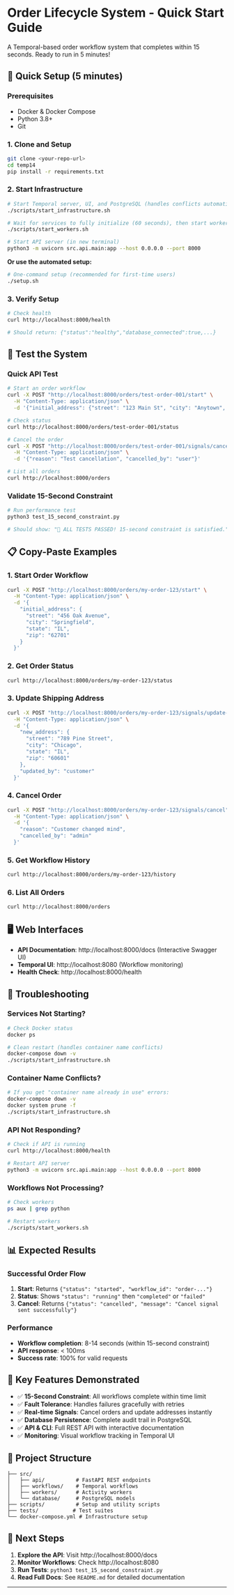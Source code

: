 # Order Lifecycle System - Quick Start Guide

A Temporal-based order workflow system that completes within 15 seconds. Ready to run in 5 minutes!

## 🚀 Quick Setup (5 minutes)

### Prerequisites
- Docker & Docker Compose
- Python 3.8+
- Git

### 1. Clone and Setup
```bash
git clone <your-repo-url>
cd temp14
pip install -r requirements.txt
```

### 2. Start Infrastructure
```bash
# Start Temporal server, UI, and PostgreSQL (handles conflicts automatically)
./scripts/start_infrastructure.sh

# Wait for services to fully initialize (60 seconds), then start workers
./scripts/start_workers.sh

# Start API server (in new terminal)
python3 -m uvicorn src.api.main:app --host 0.0.0.0 --port 8000
```

**Or use the automated setup:**
```bash
# One-command setup (recommended for first-time users)
./setup.sh
```

### 3. Verify Setup
```bash
# Check health
curl http://localhost:8000/health

# Should return: {"status":"healthy","database_connected":true,...}
```

## 🧪 Test the System

### Quick API Test
```bash
# Start an order workflow
curl -X POST "http://localhost:8000/orders/test-order-001/start" \
  -H "Content-Type: application/json" \
  -d '{"initial_address": {"street": "123 Main St", "city": "Anytown", "state": "CA", "zip": "12345"}}'

# Check status
curl http://localhost:8000/orders/test-order-001/status

# Cancel the order
curl -X POST "http://localhost:8000/orders/test-order-001/signals/cancel" \
  -H "Content-Type: application/json" \
  -d '{"reason": "Test cancellation", "cancelled_by": "user"}'

# List all orders
curl http://localhost:8000/orders
```

### Validate 15-Second Constraint
```bash
# Run performance test
python3 test_15_second_constraint.py

# Should show: "🎉 ALL TESTS PASSED! 15-second constraint is satisfied."
```

## 📋 Copy-Paste Examples

### 1. Start Order Workflow
```bash
curl -X POST "http://localhost:8000/orders/my-order-123/start" \
  -H "Content-Type: application/json" \
  -d '{
    "initial_address": {
      "street": "456 Oak Avenue",
      "city": "Springfield",
      "state": "IL",
      "zip": "62701"
    }
  }'
```

### 2. Get Order Status
```bash
curl http://localhost:8000/orders/my-order-123/status
```

### 3. Update Shipping Address
```bash
curl -X POST "http://localhost:8000/orders/my-order-123/signals/update-address" \
  -H "Content-Type: application/json" \
  -d '{
    "new_address": {
      "street": "789 Pine Street",
      "city": "Chicago",
      "state": "IL",
      "zip": "60601"
    },
    "updated_by": "customer"
  }'
```

### 4. Cancel Order
```bash
curl -X POST "http://localhost:8000/orders/my-order-123/signals/cancel" \
  -H "Content-Type: application/json" \
  -d '{
    "reason": "Customer changed mind",
    "cancelled_by": "admin"
  }'
```

### 5. Get Workflow History
```bash
curl http://localhost:8000/orders/my-order-123/history
```

### 6. List All Orders
```bash
curl http://localhost:8000/orders
```

## 🖥️ Web Interfaces

- **API Documentation**: http://localhost:8000/docs (Interactive Swagger UI)
- **Temporal UI**: http://localhost:8080 (Workflow monitoring)
- **Health Check**: http://localhost:8000/health

## 🐛 Troubleshooting

### Services Not Starting?
```bash
# Check Docker status
docker ps

# Clean restart (handles container name conflicts)
docker-compose down -v
./scripts/start_infrastructure.sh
```

### Container Name Conflicts?
```bash
# If you get "container name already in use" errors:
docker-compose down -v
docker system prune -f
./scripts/start_infrastructure.sh
```

### API Not Responding?
```bash
# Check if API is running
curl http://localhost:8000/health

# Restart API server
python3 -m uvicorn src.api.main:app --host 0.0.0.0 --port 8000
```

### Workflows Not Processing?
```bash
# Check workers
ps aux | grep python

# Restart workers
./scripts/start_workers.sh
```

## 📊 Expected Results

### Successful Order Flow
1. **Start**: Returns `{"status": "started", "workflow_id": "order-..."}`
2. **Status**: Shows `"status": "running"` then `"completed"` or `"failed"`
3. **Cancel**: Returns `{"status": "cancelled", "message": "Cancel signal sent successfully"}`

### Performance
- **Workflow completion**: 8-14 seconds (within 15-second constraint)
- **API response**: < 100ms
- **Success rate**: 100% for valid requests

## 🎯 Key Features Demonstrated

- ✅ **15-Second Constraint**: All workflows complete within time limit
- ✅ **Fault Tolerance**: Handles failures gracefully with retries
- ✅ **Real-time Signals**: Cancel orders and update addresses instantly
- ✅ **Database Persistence**: Complete audit trail in PostgreSQL
- ✅ **API & CLI**: Full REST API with interactive documentation
- ✅ **Monitoring**: Visual workflow tracking in Temporal UI

## 📁 Project Structure
```
├── src/
│   ├── api/          # FastAPI REST endpoints
│   ├── workflows/    # Temporal workflows
│   ├── workers/      # Activity workers
│   └── database/     # PostgreSQL models
├── scripts/          # Setup and utility scripts
├── tests/           # Test suites
└── docker-compose.yml # Infrastructure setup
```

## 🚀 Next Steps

1. **Explore the API**: Visit http://localhost:8000/docs
2. **Monitor Workflows**: Check http://localhost:8080
3. **Run Tests**: `python3 test_15_second_constraint.py`
4. **Read Full Docs**: See `README.md` for detailed documentation

---



